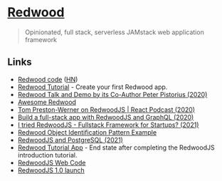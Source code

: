 # [Redwood](https://redwoodjs.com/)

> Opinionated, full stack, serverless JAMstack web application framework

## Links

- [Redwood code](https://github.com/redwoodjs/redwood) ([HN](https://news.ycombinator.com/item?id=22537944))
- [Redwood Tutorial](https://github.com/redwoodjs/tutorial) - Create your first Redwood app.
- [Redwood Talk and Demo by its Co-Author Peter Pistorius (2020)](https://www.youtube.com/watch?v=rAb0H-MD-Fs)
- [Awesome Redwood](https://github.com/redwoodjs/awesome-redwood)
- [Tom Preston-Werner on RedwoodJS | React Podcast (2020)](https://reactpodcast.simplecast.com/episodes/117)
- [Build a full-stack app with RedwoodJS and GraphQL (2020)](https://hasura.io/blog/redwoodjs-with-graphql-hasura/)
- [I tried RedwoodJS - Fullstack Framework for Startups? (2021)](https://www.youtube.com/watch?v=qAHTAYAh9zk)
- [Redwood Object Identification Pattern Example](https://github.com/orta/redwood-object-identification)
- [RedwoodJS and PostgreSQL (2021)](https://daily.dev/blog/redwoodjs-and-postgressql)
- [Redwood Tutorial App](https://github.com/redwoodjs/redwood-tutorial) - End state after completing the RedwoodJS introduction tutorial.
- [RedwoodJS Web Code](https://github.com/redwoodjs/redwoodjs.com)
- [RedwoodJS 1.0 launch](https://twitter.com/redwoodjs/status/1506705583939883008)